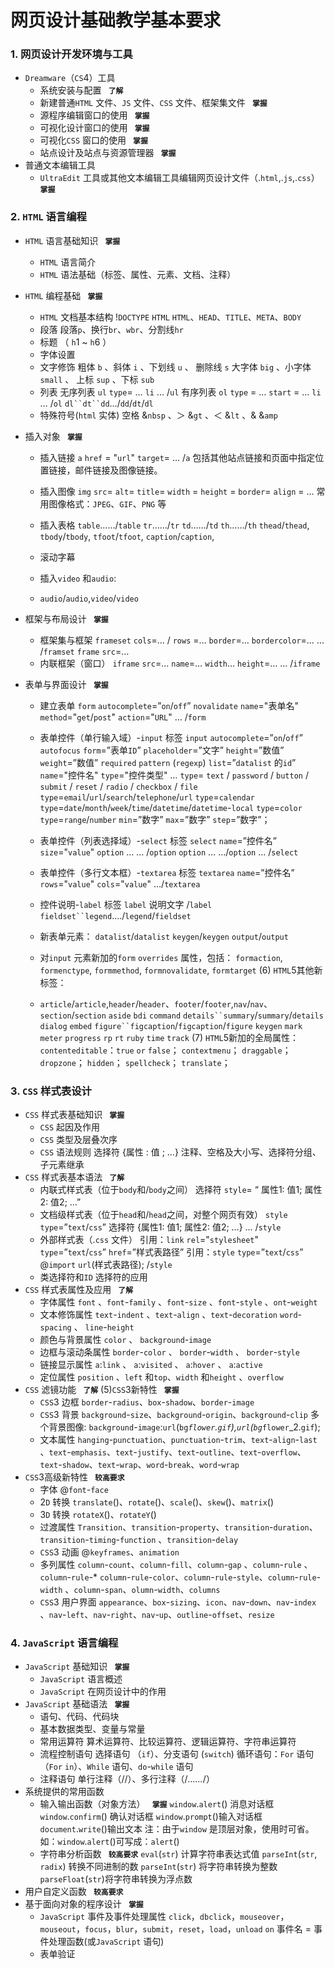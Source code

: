 # 网页设计基础教学基本要求


### 1. 网页设计开发环境与工具
- `Dreamware`（`CS`4）工具
	- 系统安装与配置 **` 了解`**
	- 新建普通`HTML` 文件、`JS` 文件、`CSS` 文件、框架集文件 **` 掌握`**
	- 源程序编辑窗口的使用 **` 掌握`**
	- 可视化设计窗口的使用 **` 掌握`**
	- 可视化`CSS` 窗口的使用 **` 掌握`**
	- 站点设计及站点与资源管理器 **` 掌握`**
- 普通文本编辑工具
	- `UltraEdit` 工具或其他文本编辑工具编辑网页设计文件（.`html`,.`js`,.`css`） **` 掌握`**

### 2. `HTML` 语言编程
- `HTML` 语言基础知识 **` 掌握`**
	- `HTML` 语言简介
	- `HTML` 语法基础（标签、属性、元素、文档、注释）
- `HTML` 编程基础 **` 掌握`**
	- `HTML` 文档基本结构
!`DOCTYPE` `HTML` `HTML`、`HEAD`、`TITLE`、`META`、`BODY`
	- 段落
 段落`p`、换行`br`、`wbr`、分割线`hr`
	- 标题 （ `h`1 ~ `h`6 ）
	- 字体设置
	- 文字修饰 
粗体 `b` 、斜体 `i` 、下划线 `u` 、 删除线 `s` 
大字体 `big` 、小字体 `small` 、 上标 `sup` 、下标 `sub`
	- 列表
无序列表 `ul` `type`= …  `li` … /`ul`
有序列表 `ol` `type` = … `start` = …  	  `li` …   /`ol`
`dl``dt``dd`…/`dd`/`dt`/`dl`
	- 特殊符号(`html` 实体)
空格 &`nbsp` 、＞ &`gt` 、＜ &`lt` 、& &`amp`


- 插入对象 **` 掌握`**
	- 插入链接
`a`  `href` = "`url`" `target`=  …      /`a`
包括其他站点链接和页面中指定位置链接，邮件链接及图像链接。
	- 插入图像
`img`  `src`=  `alt`=  `title`=  `width` =  `height` =  `border`=  `align` = …
常用图像格式：`JPEG`、`GIF`、`PNG` 等
	- 插入表格
`table`……/`table`
`tr`……/`tr`     `td`……/`td`    `th`……/`th`
`thead`/`thead`,
`tbody`/`tbody`,
`tfoot`/`tfoot`,
     `caption`/`caption`,
	- 滚动字幕

	- 插入`video` 和`audio`:
	- `audio`/`audio`,`video`/`video`

- 框架与布局设计 **` 掌握`**
	- 框架集与框架
`frameset`  `cols`=… / `rows` =…  `border`=… `bordercolor`=… … /`framset`
`frame`  `src`=… 
	- 内联框架（窗口）
`iframe` `src`=… `name`=… `width`… `height`=… …  /`iframe`

- 表单与界面设计 **` 掌握`**
	- 建立表单
`form` `autocomplete`=”`on`/`off`” `novalidate` `name`="表单名" `method`="`get`/`post`" `action`="`URL`" … /`form`
	- 表单控件（单行输入域）-`input` 标签
	`input` `autocomplete`=”`on`/`off`”  `autofocus`   `form`=”表单`ID`”  `placeholder`=”文字” `height`=”数值” `weight`=”数值”  `required`  `pattern` (`regexp`) `list`=”`datalist` 的`id`” `name`="控件名" `type`="控件类型" … 
`type`= `text` / `password` / `button` / `submit` / `reset` / `radio` / `checkbox` / `file`
`type`=`email`/`url`/`search`/`telephone`/`url`
`type`=`calendar`
`type`=`date`/`month`/`week`/`time`/`datetime`/`datetime`-`local`
`type`=`color`
`type`=`range`/`number`  `min`=”数字”  `max`=”数字”  `step`=”数字”；
	- 表单控件（列表选择域）-`select` 标签
`select` `name`=”控件名” `size`="`value`"
	`option` … … /`option`  	`option` …  …/`option` …
/`select`
	- 表单控件（多行文本框）-`textarea` 标签
`textarea` `name`=”控件名” `rows`="`value`" `cols`="`value`" …/`textarea`
	- 控件说明-`label` 标签
`label` 说明文字 /`label`
`fieldset``legend`…./`legend`/`fieldset`

	- 新表单元素：
`datalist`/`datalist`
`keygen`/`keygen`
`output`/`output`


	- 对`input` 元素新加的`form` `overrides` 属性，包括：
`formaction`, `formenctype`, `formmethod`, `formnovalidate`, `formtarget`
(6) `HTML`5其他新标签：
	- `article`/`article`,`header`/`header`、`footer`/`footer`,`nav`/`nav`、`section`/`section`
`aside`
`bdi`
`command`
`details``summary`/`summary`/`details`
`dialog`
`embed`
`figure``figcaption`/`figcaption`/`figure`
`keygen`
`mark`
`meter`
`progress`
`rp`
`rt`
`ruby`
`time`
`track`
(7)   `HTML`5新加的全局属性：
`contenteditable`：`true` `or` `false`；
`contextmenu`；
`draggable`；
`dropzone`；
`hidden`；
`spellcheck`；
`translate`；

### 3. `CSS` 样式表设计
- `CSS` 样式表基础知识 **` 掌握`**
	- `CSS` 起因及作用
	- `CSS` 类型及层叠次序
	- `CSS` 语法规则
选择符 {属性 : 值 ;  …} 
注释、空格及大小写、选择符分组、子元素继承
- `CSS` 样式表基本语法 **` 了解`**
	- 内联式样式表（位于`body`和/`body`之间）
 选择符 `style`= “ 属性1: 值1; 属性2: 值2;  …” 
	- 文档级样式表（位于`head`和/`head`之间，对整个网页有效）
`style` `type`=”`text`/`css`”
	选择符 {属性1: 值1; 属性2: 值2; …}    …
/`style`
	- 外部样式表（.`css` 文件）
引用：`link` `rel`="`stylesheet`"  `type`=”`text`/`css`”  `href`=”样式表路径” 
引用：`style` `type`=”`text`/`css`”  @`import` `url`(样式表路径);  /`style`
	- 类选择符和`ID` 选择符的应用
- `CSS` 样式表属性及应用 **` 了解`**
	- 字体属性
`font` 、`font`-`family` 、`font`-`size` 、`font`-`style` 、`ont`-`weight`
	- 文本修饰属性
`text`-`indent` 、`text`-`align` 、`text`-`decoration`
`word`-`spacing` 、 `line`-`height`
	- 颜色与背景属性
`color` 、 `background`-`image`
	- 边框与滚动条属性
`border`-`color` 、 `border`-`width` 、 `border`-`style`
	- 链接显示属性
`a`:`link` 、 `a`:`visited` 、 `a`:`hover` 、 `a`:`active`
	- 定位属性
`position` 、`left` 和`top`、`width` 和`height` 、`overflow`
- `CSS` 滤镜功能 **` 了解`**
 (5)`CSS`3新特性 **` 掌握`**
	- `CSS`3 边框
`border`-`radius`、`box`-`shadow`、`border`-`image`
	- `CSS`3 背景
`background`-`size`、`background`-`origin`、`background`-`clip`
多个背景图像: `background`-`image`:`url`(`bg`_`flower`.`gif`),`url`(`bg`_`flower`_2.`gif`);
	- 文本属性
`hanging`-`punctuation`、`punctuation`-`trim`、`text`-`align`-`last`	、`text`-`emphasis`、`text`-`justify`、`text`-`outline`、`text`-`overflow`、`text`-`shadow`、`text`-`wrap`、`word`-`break`、`word`-`wrap`
- `CSS`3高级新特性 **` 较高要求`**
	- 字体
@`font`-`face`
	- 2`D` 转换
`translate`()、`rotate`()、`scale`()、`skew`()、`matrix`()
	- 3`D` 转换
`rotateX`()、`rotateY`()
	- 过渡属性
`Transition`、`transition`-`property`、`transition`-`duration`、`transition`-`timing`-`function`	、`transition`-`delay`
	- `CSS`3 动画
@`keyframes`、`animation`
	- 多列属性
`column`-`count`、`column`-`fill`、`column`-`gap`	、`column`-`rule`	、`column`-`rule`-* `column`-`rule`-`color`、`column`-`rule`-`style`、`column`-`rule`-`width`	、`column`-`span`、`olumn`-`width`、`columns`
	- `CSS`3 用户界面
`appearance`、`box`-`sizing`、`icon`、`nav`-`down`、`nav`-`index`	、`nav`-`left`、`nav`-`right`、`nav`-`up`、`outline`-`offset`、`resize`

### 4. `JavaScript` 语言编程
- `JavaScript` 基础知识 **` 掌握`**
	- `JavaScript` 语言概述
	- `JavaScript` 在网页设计中的作用
- `JavaScript` 基础语法 **` 掌握`**
	- 语句、代码、代码块
	- 基本数据类型、变量与常量
	- 常用运算符
算术运算符、比较运算符、逻辑运算符、字符串运算符
	- 流程控制语句
选择语句 （`if`）、分支语句 (`switch`)
循环语句：`For` 语句（`For` `in`）、`While` 语句、`do`-`while` 语句
	- 注释语句
单行注释（//）、多行注释（/*……*/）
- 系统提供的常用函数
	- 输入输出函数（对象方法） **` 掌握`**
`window`.`alert`() 消息对话框    `window`.`confirm`()  确认对话框
`window`.`prompt`()输入对话框   `document`.`write`()输出文本
注：由于`window` 是顶层对象，使用时可省。如：`window`.`alert`()可写成：`alert`() 
	- 字符串分析函数 **` 较高要求`**
`eval`(`str`)  计算字符串表达式值     `parseInt`(`str`, `radix`) 转换不同进制的数
`parseInt`(`str`) 将字符串转换为整数   `parseFloat`(`str`)将字符串转换为浮点数
- 用户自定义函数 **` 较高要求`**
- 基于面向对象的程序设计 **` 掌握`**
	- `JavaScript` 事件及事件处理属性
`click`，`dbclick`，`mouseover`，`mouseout`，`focus`，`blur`，`submit`，`reset`，`load`，`unload`
`on` 事件名 = 事件处理函数(或`JavaScript` 语句) 
	- 表单验证